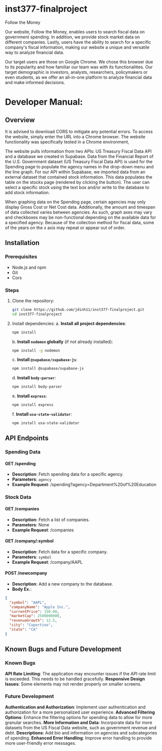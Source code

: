 # inst377-finalproject

Follow the Money

Our website, Follow the Money, enables users to search fiscal data on 
government spending. In addition, we provide stock market data on different 
companies. Lastly, users have the ability to search for a specific company's 
fiscal information, making our website a unique and versatile way to analyze 
financial data.

Our target users are those on Google Chrome. We chose this browser due to its
popularity and how familiar our team was with its functionalities. Our target 
demographic is investors, analysts, researchers, policymakers or even students, 
as we offer an all-in-one platform to analyze financial data and make informed
decisions.

# Developer Manual:
## Overview
It is advised to download CORS to mitigate any potential errors. To access the website, simply enter the URL into a Chrome browser. The website functionality was specifically tested in a Chrome environment, 

The website pulls information from two APIs: US Treasury Fiscal Data API and a database we created in Supabase. Data from the Financial Report of the U.S. Government dataset (US Treasury Fiscal Data API) is used for the Spending page to populate the agency names in the drop-down menu and the line graph. For our API within Supabase, we imported data from an external dataset that contained stock information. This data populates the table on the stocks page (rendered by clicking the button). The user can select a specific stock using the text box and/or write to the database to add stock information. 

When graphing data on the Spending page, certain agencies may only display Gross Cost or Net Cost data. Additionally, the amount and timespan of data collected varies between agencies. As such, graph axes may vary and checkboxes may be non-functional depending on the available data for a specified agency. Because of the collection method for fiscal 
data, some of the years on the x axis may repeat or appear out of order. 



## Installation

### Prerequisites
- Node.js and npm
- Git
- Cors

### Steps
1. Clone the repository:
    ```sh
    git clone https://github.com/jdinh11/inst377-finalproject.git
    cd inst377-finalproject
    ```

2. Install dependencies:
        a. **Install all project dependencies**:
    ```sh
    npm install
    ```

    b. **Install `nodemon` globally** (if not already installed):
    ```sh
    npm install -g nodemon
    ```

    c. **Install `@supabase/supabase-js`**:
    ```sh
    npm install @supabase/supabase-js
    ```

    d. **Install `body-parser`**:
    ```sh
    npm install body-parser
    ```

    e. **Install `express`**:
    ```sh
    npm install express
    ```

    f. **Install `usa-state-validator`**:
    ```sh
    npm install usa-state-validator
    ```
## API Endpoints

### Spending Data
#### GET /spending
- **Description**: Fetch spending data for a specific agency.
- **Parameters**: `agency`
- **Example Request**: /spending?agency=Department%20of%20Education

### Stock Data
#### GET /companies
- **Description**: Fetch a list of companies.
- **Parameters**: None
- **Example Request**: /companies

#### GET /company/:symbol
- **Description**: Fetch data for a specific company.
- **Parameters**: `symbol`
- **Example Request**: /company/AAPL

#### POST /newcompany
- **Description**: Add a new company to the database.
- **Body Ex.**:
```json
{
  "symbol": "AAPL",
  "companyName": "Apple Inc.",
  "currentPrice": 150.00,
  "marketCap": 2500000000,
  "revenueGrowth": 12.5,
  "city": "Cupertino",
  "state": "CA"
}
```
## Known Bugs and Future Development
### Known Bugs
**API Rate Limiting**: The application may encounter issues if the API rate limit is exceeded. This needs to be handled gracefully.
**Responsive Design Issues**: Some elements may not render properly on smaller screens.
### Future Development
**Authentication and Authorization**: Implement user authentication and authorization for a more personalized user experience.
**Advanced Filtering Options**: Enhance the filtering options for spending data to allow for more granular searches.
**More Information and Data**: Incorporate data for more datasets from the US Fiscal Data website, such as government revenue and debt.
**Descriptions**: Add bio and information on agencies and subcategories of spending.
**Enhanced Error Handling**: Improve error handling to provide more user-friendly error messages.







